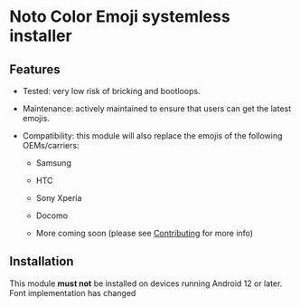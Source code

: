 # Noto Color Emoji systemless installer

## Features

- Tested: very low risk of bricking and bootloops.

- Maintenance: actively maintained to ensure that users can get the latest emojis.

- Compatibility: this module will also replace the emojis of the following OEMs/carriers:
  - Samsung

  - HTC
  
  - Sony Xperia

  - Docomo

  - More coming soon (please see [Contributing](CONTRIBUTING.md) for more info)

## Installation

This module **must not** be installed on devices running Android 12 or later. Font implementation has changed
